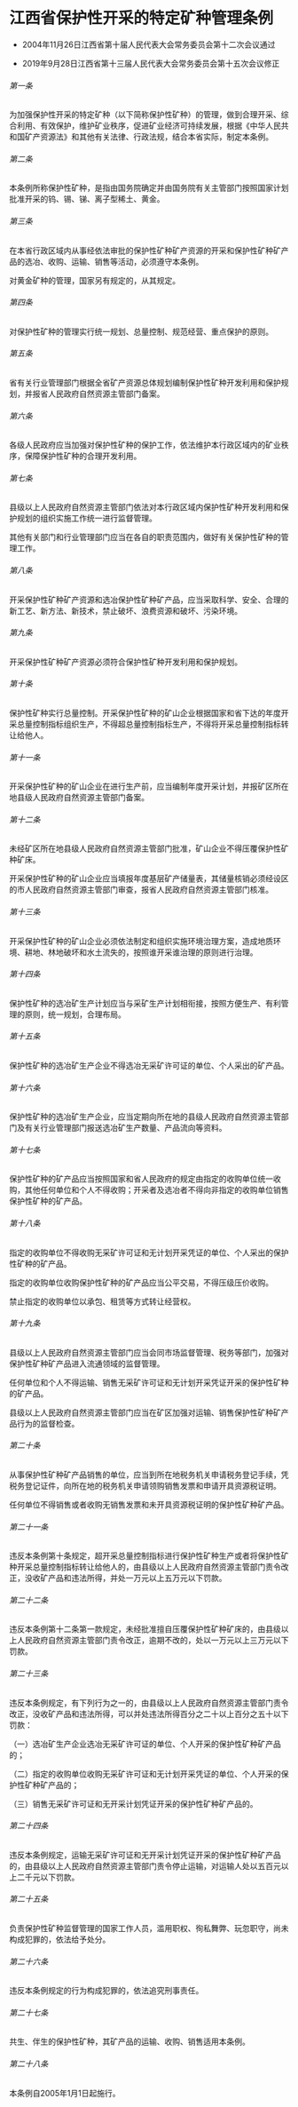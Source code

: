 # 江西省保护性开采的特定矿种管理条例

- 2004年11月26日江西省第十届人民代表大会常务委员会第十二次会议通过

- 2019年9月28日江西省第十三届人民代表大会常务委员会第十五次会议修正

<!-- INFO END -->

###### 第一条

为加强保护性开采的特定矿种（以下简称保护性矿种）的管理，做到合理开采、综合利用、有效保护，维护矿业秩序，促进矿业经济可持续发展，根据《中华人民共和国矿产资源法》和其他有关法律、行政法规，结合本省实际，制定本条例。

###### 第二条

本条例所称保护性矿种，是指由国务院确定并由国务院有关主管部门按照国家计划批准开采的钨、锡、锑、离子型稀土、黄金。

###### 第三条

在本省行政区域内从事经依法审批的保护性矿种矿产资源的开采和保护性矿种矿产品的选冶、收购、运输、销售等活动，必须遵守本条例。

对黄金矿种的管理，国家另有规定的，从其规定。

###### 第四条

对保护性矿种的管理实行统一规划、总量控制、规范经营、重点保护的原则。

###### 第五条

省有关行业管理部门根据全省矿产资源总体规划编制保护性矿种开发利用和保护规划，并报省人民政府自然资源主管部门备案。

###### 第六条

各级人民政府应当加强对保护性矿种的保护工作，依法维护本行政区域内的矿业秩序，保障保护性矿种的合理开发利用。

###### 第七条

县级以上人民政府自然资源主管部门依法对本行政区域内保护性矿种开发利用和保护规划的组织实施工作统一进行监督管理。

其他有关部门和行业管理部门应当在各自的职责范围内，做好有关保护性矿种的管理工作。

###### 第八条

开采保护性矿种矿产资源和选冶保护性矿种矿产品，应当采取科学、安全、合理的新工艺、新方法、新技术，禁止破坏、浪费资源和破坏、污染环境。

###### 第九条

开采保护性矿种矿产资源必须符合保护性矿种开发利用和保护规划。

###### 第十条

保护性矿种实行总量控制。开采保护性矿种的矿山企业根据国家和省下达的年度开采总量控制指标组织生产，不得超总量控制指标生产，不得将开采总量控制指标转让给他人。

###### 第十一条

开采保护性矿种的矿山企业在进行生产前，应当编制年度开采计划，并报矿区所在地县级人民政府自然资源主管部门备案。

###### 第十二条

未经矿区所在地县级人民政府自然资源主管部门批准，矿山企业不得压覆保护性矿种矿床。

开采保护性矿种的矿山企业应当填报年度基层矿产储量表，其储量核销必须经设区的市人民政府自然资源主管部门审查，报省人民政府自然资源主管部门核准。

###### 第十三条

开采保护性矿种的矿山企业必须依法制定和组织实施环境治理方案，造成地质环境、耕地、林地破坏和水土流失的，按照谁开采谁治理的原则进行治理。

###### 第十四条

保护性矿种的选冶矿生产计划应当与采矿生产计划相衔接，按照方便生产、有利管理的原则，统一规划，合理布局。

###### 第十五条

保护性矿种的选冶矿生产企业不得选冶无采矿许可证的单位、个人采出的矿产品。

###### 第十六条

保护性矿种的选冶矿生产企业，应当定期向所在地的县级人民政府自然资源主管部门及有关行业管理部门报送选冶矿生产数量、产品流向等资料。

###### 第十七条

保护性矿种的矿产品应当按照国家和省人民政府的规定由指定的收购单位统一收购，其他任何单位和个人不得收购；开采者及选冶者不得向非指定的收购单位销售保护性矿种的矿产品。

###### 第十八条

指定的收购单位不得收购无采矿许可证和无计划开采凭证的单位、个人采出的保护性矿种的矿产品。

指定的收购单位收购保护性矿种的矿产品应当公平交易，不得压级压价收购。

禁止指定的收购单位以承包、租赁等方式转让经营权。

###### 第十九条

县级以上人民政府自然资源主管部门应当会同市场监督管理、税务等部门，加强对保护性矿种矿产品进入流通领域的监督管理。

任何单位和个人不得运输、销售无采矿许可证和无计划开采凭证开采的保护性矿种的矿产品。

县级以上人民政府自然资源主管部门应当在矿区加强对运输、销售保护性矿种矿产品行为的监督检查。

###### 第二十条

从事保护性矿种矿产品销售的单位，应当到所在地税务机关申请税务登记手续，凭税务登记证件，向所在地的税务机关申请领购销售发票和申请开具资源税证明。

任何单位不得销售或者收购无销售发票和未开具资源税证明的保护性矿种矿产品。

###### 第二十一条

违反本条例第十条规定，超开采总量控制指标进行保护性矿种生产或者将保护性矿种开采总量控制指标转让给他人的，由县级以上人民政府自然资源主管部门责令改正，没收矿产品和违法所得，并处一万元以上五万元以下罚款。

###### 第二十二条

违反本条例第十二条第一款规定，未经批准擅自压覆保护性矿种矿床的，由县级以上人民政府自然资源主管部门责令改正，逾期不改的，处以一万元以上三万元以下罚款。

###### 第二十三条

违反本条例规定，有下列行为之一的，由县级以上人民政府自然资源主管部门责令改正，没收矿产品和违法所得，可以并处违法所得百分之二十以上百分之五十以下罚款：

（一）选冶矿生产企业选冶无采矿许可证的单位、个人开采的保护性矿种矿产品的；

（二）指定的收购单位收购无采矿许可证和无计划开采凭证的单位、个人开采的保护性矿种矿产品的；

（三）销售无采矿许可证和无开采计划凭证开采的保护性矿种矿产品的。

###### 第二十四条

违反本条例规定，运输无采矿许可证和无开采计划凭证开采的保护性矿种矿产品的，由县级以上人民政府自然资源主管部门责令停止运输，对运输人处以五百元以上二千元以下罚款。

###### 第二十五条

负责保护性矿种监督管理的国家工作人员，滥用职权、徇私舞弊、玩忽职守，尚未构成犯罪的，依法给予处分。

###### 第二十六条

违反本条例规定的行为构成犯罪的，依法追究刑事责任。

###### 第二十七条

共生、伴生的保护性矿种，其矿产品的运输、收购、销售适用本条例。

###### 第二十八条

本条例自2005年1月1日起施行。
